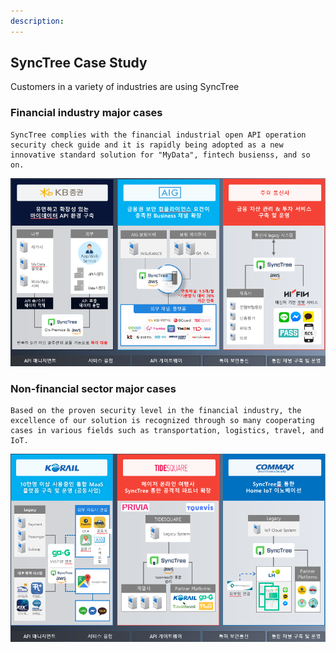 ```yaml
---
description:
---
```


## SyncTree Case Study

Customers in a variety of industries are using SyncTree

### Financial industry major cases

    SyncTree complies with the financial industrial open API operation security check guide and it is rapidly being adopted as a new innovative standard solution for "MyData", fintech busienss, and so on.

![](../assets/image%20%2846%29.png)

### Non-financial sector major cases

    Based on the proven security level in the financial industry, the excellence of our solution is recognized through so many cooperating cases in various fields such as transportation, logistics, travel, and IoT.

![](../assets/image%20%2845%29.png)
